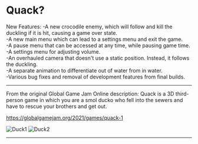 # Quack?

New Features:
-A new crocodile enemy, which will follow and kill the duckling if it is hit, causing a game over state.<br>
-A new main menu which can lead to a settings menu and exit the game.<br>
-A pause menu that can be accessed at any time, while pausing game time.<br>
-A settings menu for adjusting volume.<br>
-An overhauled camera that doesn't use a static position. Instead, it follows the duckling.<br>
-A separate animation to differentiate out of water from in water.<br>
-Various bug fixes and removal of development features from final builds.<br>

---------------------------------------------------------------------------------------------------------------------------------------------------------------------

From the original Global Game Jam Online description: Quack is a 3D third-person game in which you are a smol ducko who fell into the sewers and have to rescue your brothers and get out.

https://globalgamejam.org/2021/games/quack-1


![Duck1](https://ggj.s3.amazonaws.com/styles/game_content__wide/games/screenshots/2021/01/176902/screenshot_2021-01-30_220849.png?itok=8by2C0Tm&timestamp=1612074008)
![Duck2](https://ggj.s3.amazonaws.com/styles/game_content__wide/games/screenshots/2021/01/176902/screenshot_2021-01-30_220604.png?itok=GcU-f8H1&timestamp=1612074008)

---------------------------------------------------------------------------------------------------------------------------------------------------------------------
